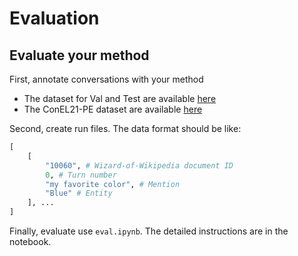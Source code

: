 Evaluation
==========

## Evaluate your method

First, annotate conversations with your method
- The dataset for Val and Test are available [here](https://github.com/informagi/conversational-entity-linking-2022/tree/main/dataset/Conversational_Entity_Linking_Annotations)
- The ConEL21-PE dataset are available [here](https://github.com/informagi/conversational-entity-linking)

Second, create run files. The data format should be like:

```py
[
    [
        "10060", # Wizard-of-Wikipedia document ID
        0, # Turn number
        "my favorite color", # Mention
        "Blue" # Entity
    ], ...
]
```

Finally, evaluate use `eval.ipynb`. The detailed instructions are in the notebook.